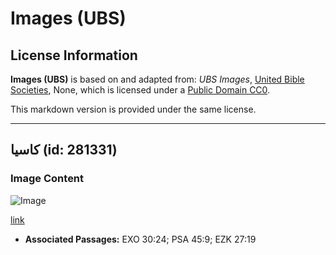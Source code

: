 # Images (UBS)

## License Information

**Images (UBS)** is based on and adapted from: _UBS Images_, [United Bible Societies](https://unitedbiblesocieties.org/), None, which is licensed under a [Public Domain CC0](https://creativecommons.org/public-domain/cc0/).

This markdown version is provided under the same license.



--------------------------------

## كاسيا (id: 281331)

### Image Content

![Image](https://cdn.aquifer.bible/aquifer-content/resources/Media/WEB-0112_cassia.jpg)

[link](https://cdn.aquifer.bible/aquifer-content/resources/Media/WEB-0112_cassia.jpg)

* **Associated Passages:** EXO 30:24; PSA 45:9; EZK 27:19

